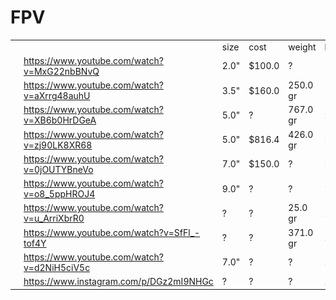# FPV

|   |   |   |   |   |   |   |   |
| --- | --- | --- | --- | --- | --- | --- | --- |
|  |  | size | cost | weight | build |  | 🛒 |
| [![image](https://github.com/kamangir/assets/blob/main/blue-flie/fpv/2in-100.png?raw=true)](https://www.youtube.com/watch?v=MxG22nbBNvQ) | https://www.youtube.com/watch?v=MxG22nbBNvQ | 2.0" | $100.0 | ? |  |  |  |
| [![image](https://github.com/kamangir/assets/blob/main/blue-flie/fpv/3_5in-160.png?raw=true)](https://www.youtube.com/watch?v=aXrrg48auhU) | https://www.youtube.com/watch?v=aXrrg48auhU | 3.5" | $160.0 | 250.0 gr |  |  |  |
| [![image](https://github.com/kamangir/assets/blob/main/blue-flie/fpv/5in.png?raw=true)](https://www.youtube.com/watch?v=XB6b0HrDGeA) | https://www.youtube.com/watch?v=XB6b0HrDGeA | 5.0" | ? | 767.0 gr | 2023 | Amazon links ⚠️ |  |
| [![image](https://github.com/kamangir/assets/blob/main/blue-flie/fpv/5in-2.png?raw=true)](https://www.youtube.com/watch?v=zj90LK8XR68) | https://www.youtube.com/watch?v=zj90LK8XR68 | 5.0" | $816.4 | 426.0 gr | 2024 |  |  |
| [![image](https://github.com/kamangir/assets/blob/main/blue-flie/fpv/7-in.png?raw=true)](https://www.youtube.com/watch?v=0jOUTYBneVo) | https://www.youtube.com/watch?v=0jOUTYBneVo | 7.0" | $150.0 | ? | 2024 |  |  |
| [![image](https://github.com/kamangir/assets/blob/main/blue-flie/fpv/9-in.png?raw=true)](https://www.youtube.com/watch?v=o8_5ppHROJ4) | https://www.youtube.com/watch?v=o8_5ppHROJ4 | 9.0" | ? | ? | 2025 |  |  |
| [![image](https://github.com/kamangir/assets/blob/main/blue-flie/fpv/unknown.png?raw=true)](https://www.youtube.com/watch?v=u_ArriXbrR0) | https://www.youtube.com/watch?v=u_ArriXbrR0 | ? | ? | 25.0 gr | 2024 |  |  |
| [![image](https://github.com/kamangir/assets/blob/main/blue-flie/fpv/unknown-2.png?raw=true)](https://www.youtube.com/watch?v=SfFl_-tof4Y) | https://www.youtube.com/watch?v=SfFl_-tof4Y | ? | ? | 371.0 gr | 2021 |  |  |
| [![image](https://github.com/kamangir/assets/blob/main/blue-flie/fpv/7-in-2.png?raw=true)](https://www.youtube.com/watch?v=d2NiH5ciV5c) | https://www.youtube.com/watch?v=d2NiH5ciV5c | 7.0" | ? | ? | 2023 |  |  |
| [![image](https://github.com/kamangir/assets/blob/main/blue-flie/fpv/rpi-1.png?raw=true)](https://www.instagram.com/p/DGz2mI9NHGc) | https://www.instagram.com/p/DGz2mI9NHGc | ? | ? | ? | 2025 |  |  |


